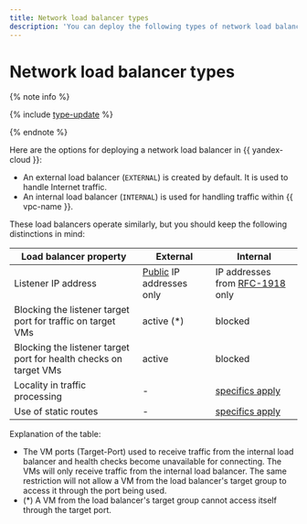 ```yaml
---
title: Network load balancer types
description: 'You can deploy the following types of network load balancers in {{ yandex-cloud }}: EXTERNAL to handle internet traffic, and INTERNAL to handle traffic inside {{ vpc-name }}.'
---
```


# Network load balancer types

{% note info %}

{% include [type-update](../../_includes/network-load-balancer/type-update.md) %}

{% endnote %}

Here are the options for deploying a network load balancer in {{ yandex-cloud }}:

* An external load balancer (`EXTERNAL`) is created by default. It is used to handle Internet traffic.
* An internal load balancer (`INTERNAL`) is used for handling traffic within {{ vpc-name }}.

These load balancers operate similarly, but you should keep the following distinctions in mind:

| **Load balancer property** | **External** | **Internal** |
| --- | --- | --- |
| Listener IP address | [Public](../../vpc/concepts/ips.md) IP addresses only | IP addresses from [RFC-1918](https://www.ietf.org/rfc/rfc1918.txt) only |
| Blocking the listener target port for traffic on target VMs | active (*) | blocked |
| Blocking the listener target port for health checks on target VMs | active | blocked |
| Locality in traffic processing | - | [specifics apply](./specifics.md#nlb-int-locality) |
| Use of static routes | - | [specifics apply](./specifics.md#nlb-int-routing) |

Explanation of the table:
* The VM ports (Target-Port) used to receive traffic from the internal load balancer and health checks become unavailable for connecting.
The VMs will only receive traffic from the internal load balancer. The same restriction will not allow a VM from the load balancer's target group to access it through the port being used.
* (*) A VM from the load balancer's target group cannot access itself through the target port.
